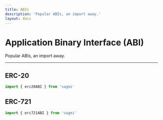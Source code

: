 ```yaml
---
title: ABIs
description: 'Popular ABIs, an import away.'
layout: docs
---
```


# Application Binary Interface (ABI)

Popular ABIs, an import away.

---

## ERC-20

```js
import { erc20ABI } from 'vagmi'
```

## ERC-721

```js
import { erc721ABI } from 'vagmi'
```
